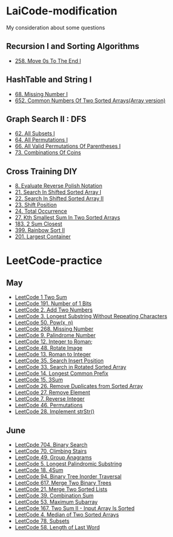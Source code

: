 # LaiCode-modification
My consideration  about some questions

## Recursion I and Sorting Algorithms
+ [258. Move 0s To The End I](258-Move-0s-To-The-End-I.md)

## HashTable and String I
+ [68. Missing Number I](68-Missing-Number-I.md)
+ [652. Common Numbers Of Two Sorted Arrays(Array version)](652-Common-Numbers-Of-Two-Sorted-Arrays(Array-version).md)

## Graph Search II : DFS
+ [62. All Subsets I](62-All-Subsets-I.md)
+ [64. All Permutations I](64-All-Permutations-I.md)
+ [66. All Valid Permutations Of Parentheses I](66-All-Valid-Permutations-Of-Parentheses-I.md)
+ [73. Combinations Of Coins](73-Combinations-Of-Coins.md)

## Cross Training DIY
+ [8. Evaluate Reverse Polish Notation](8-Evaluate-Reverse-Polish-Notation.md)
+ [21. Search In Shifted Sorted Array I](21-Search-In-Shifted-Sorted-Array-I.md)
+ [22. Search In Shifted Sorted Array II](22-Search-In-Shifted-Sorted-Array-II.md)
+ [23. Shift Position](23-Shift-Position.md)
+ [24. Total Occurrence](24-Total-Occurrence.md)
+ [27. Kth Smallest Sum In Two Sorted Arrays](27-Kth-Smallest-Sum-In-Two-Sorted-Arrays.md)
+ [183. 2 Sum Closest](183-2-Sum-Closest.md)
+ [399. Rainbow Sort II](399-Rainbow-Sort-II.md)
+ [201. Largest Container](201-Largest-Container.md)

# LeetCode-practice

## May
+ [LeetCode 1 Two Sum](LeetCode-1-Two-Sum.md)
+ [LeetCode 191. Number of 1 Bits](LeetCode-191-Number-of-1-Bits.md)
+ [LeetCode 2. Add Two Numbers](LeetCode-2-Add-Two-Numbers.md)
+ [LeetCode 3. Longest Substring Without Repeating Characters](LeetCode-3-Longest-Substring-Without-Repeating-Characters.md)
+ [LeetCode 50. Pow(x, n)](LeetCode-50-Pow(x-and-n).md)
+ [LeetCode 268. Missing Number](LeetCode-268-Missing-Number.md)
+ [LeetCode 9. Palindrome Number](LeetCode-9-Palindrome-Number.md)
+ [LeetCode 12. Integer to Roman](LeetCode-12-Integer-to-Roman.md);
+ [LeetCode 48. Rotate Image](LeetCode-48-Rotate-Image.md)
+ [LeetCode 13. Roman to Integer](LeetCode-13-Roman-to-Integer.md)
+ [LeetCode 35. Search Insert Position](LeetCode-35-Search-Insert-Position.md)
+ [LeetCode 33. Search in Rotated Sorted Array](LeetCode-33-Search-in-Rotated-Sorted-Array.md)
+ [LeetCode 14. Longest Common Prefix](LeetCode-14-Longest-Common-Prefix.md)
+ [LeetCode 15. 3Sum](LeetCode-15-3Sum.md)
+ [LeetCode 26. Remove Duplicates from Sorted Array](LeetCode-26-Remove-Duplicates-from-Sorted-Array.md)
+ [LeetCode 27. Remove Element](LeetCode-27-Remove-Element.md)
+ [LeetCode 7. Reverse Integer](LeetCode-7-Reverse-Integer.md)
+ [LeetCode 46. Permutations](LeetCode-46-Permutations.md)
+ [LeetCode 28. Implement strStr()](LeetCode-28-Implement-strStr().md)

## June
+ [LeetCpde 704. Binary Search](LeetCode-704-Binary-Search.md)
+ [LeetCode 70. Climbing Stairs](LeetCode-70-Climbing-Stairs.md)
+ [LeetCode 49. Group Anagrams](LeetCode-49-Group-Anagrams.md)
+ [LeetCode 5. Longest Palindromic Substring](LeetCode-5-Longest-Palindromic-Substring.md)
+ [LeetCode 18. 4Sum](LeetCode-18-4Sum.md)
+ [LeetCode 94. Binary Tree Inorder Traversal](LeetCode-94-Binary-Tree-Inorder-Traversal.md)
+ [LeetCode 617. Merge Two Binary Trees](LeetCode-617-Merge-Two-Binary-Trees.md)
+ [LeetCode 21. Merge Two Sorted Lists](LeetCode-21-Merge-Two-Sorted-Lists.md)
+ [LeetCode 39. Combination Sum](LeetCode-39-Combination-Sum.md)
+ [LeetCode 53. Maximum Subarray](LeetCode-53-Maximum-Subarray.md)
+ [LeetCode 167. Two Sum II - Input Array Is Sorted](LeetCode-167-Two-Sum-II-Input-Array-Is-Sorted.md)
+ [LeetCode 4. Median of Two Sorted Arrays](LeetCode-4-Median-of-Two-Sorted-Arrays.md)
+ [LeetCode 78. Subsets](LeetCode-78-Subsets.md)
+ [LeetCode 58. Length of Last Word](LeetCode-58-Length-of-Last-Word.md)
